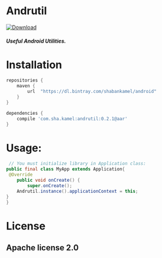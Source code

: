 # Andrutil

[ ![Download](https://api.bintray.com/packages/shabankamel/android/andrutil/images/download.svg) ](https://bintray.com/shabankamel/android/andrutil/_latestVersion)

##### Useful Android Utilities.

# Installation

```gradle
repositories {
    maven {
        url  "https://dl.bintray.com/shabankamel/android" 
    }
}

dependencies {
    compile 'com.sha.kamel:andrutil:0.2.1@aar'
}
```

# Usage:

```java
 // You must initialize library in Application class:
public final class MyApp extends Application{
 @Override
    public void onCreate() {
        super.onCreate();
    Andrutil.instance().applicationContext = this;
}
}
```

# License

## Apache license 2.0
